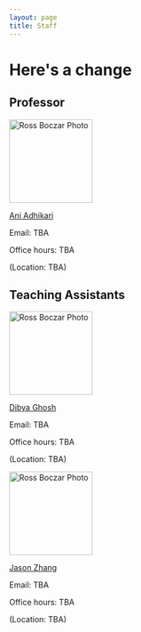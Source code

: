 ```yaml
---
layout: page
title: Staff
---
```


# Here's a change


## Professor

<div class="staffer">
  <img height="150" src="http://www.porticodesign.com/wp-content/uploads/2014/03/blank-person-07d1653f840307220b203ecb834f5904-400x400.png" alt="Ross Boczar Photo">
  <p><a href="http://www.rossboczar.com" target="_blank">Ani Adhikari</a></p>
  <p>Email: TBA</p>
  <p>Office hours: TBA</p>
  <p>(Location: TBA)</p>
</div>


<div class="staffrow">

<h2> Teaching Assistants </h2>

<div class="staffer">
  <img height="150" src="http://www.porticodesign.com/wp-content/uploads/2014/03/blank-person-07d1653f840307220b203ecb834f5904-400x400.png" alt="Ross Boczar Photo">
  <p><a href="http://www.rossboczar.com" target="_blank">Dibya Ghosh</a></p>
  <p>Email: TBA</p>
  <p>Office hours: TBA</p>
  <p>(Location: TBA)</p>
</div>
<div class="staffer">
  <img height="150" src="http://www.porticodesign.com/wp-content/uploads/2014/03/blank-person-07d1653f840307220b203ecb834f5904-400x400.png" alt="Ross Boczar Photo">
  <p><a href="http://www.rossboczar.com" target="_blank">Jason Zhang</a></p>
  <p>Email: TBA</p>
  <p>Office hours: TBA</p>
  <p>(Location: TBA)</p>
</div>
</div>
